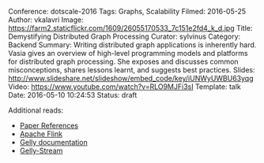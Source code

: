 Conference: dotscale-2016
Tags: Graphs, Scalability
Filmed: 2016-05-25
Author: vkalavri
Image: https://farm2.staticflickr.com/1609/26055170533_7c151e2fd4_k_d.jpg
Title: Demystifying Distributed Graph Processing
Curator: sylvinus
Category: Backend
Summary: Writing distributed graph applications is inherently hard. Vasia gives an overview of high-level programming models and platforms for distributed graph processing. She exposes and discusses common misconceptions, shares lessons learnt, and suggests best practices.
Slides: http://www.slideshare.net/slideshow/embed_code/key/iUNWyUWBU63yqg
Video: https://www.youtube.com/watch?v=RLO9MJFi3sI
Template: talk
Date: 2016-05-10 10:24:53
Status: draft


Additional reads:
- [Paper References](http://www.citeulike.org/user/vasiakalavri/tag/dotscale)
- [Apache Flink](http://ﬂink.apache.org/)
- [Gelly documentation](https://ci.apache.org/projects/flink/flink-docs-master/apis/batch/libs/gelly.html)
- [Gelly-Stream](https://github.com/vasia/gelly-streaming)